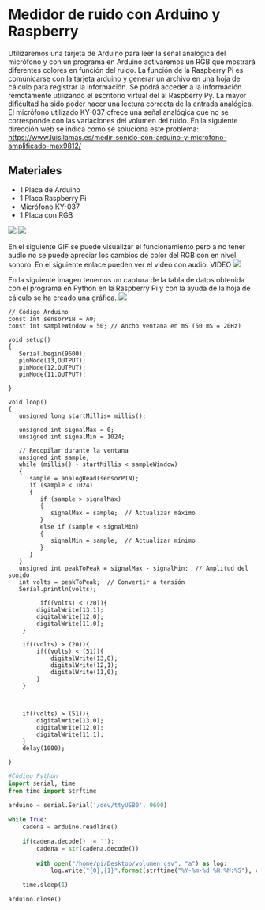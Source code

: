 # Medidor de ruido con Arduino y Raspberry 

Utilizaremos una tarjeta de Arduino para leer la señal analógica del micrófono y con un programa en Arduino activaremos un RGB que mostrará diferentes colores en función del ruido.
La función de la Raspberry Pi es comunicarse con la tarjeta arduino y generar un archivo en una hoja de cálculo para registrar la información.
Se podrá acceder a la información remotamente utilizando el escritorio virtual del al Raspberry Py.
La mayor dificultad ha sido poder hacer una lectura correcta de la entrada analógica. El micrófono utilizado KY-037 ofrece una señal analógica que no se corresponde con las variaciones del volumen del ruido. En la siguiente dirección web se indica como se soluciona este problema:
https://www.luisllamas.es/medir-sonido-con-arduino-y-microfono-amplificado-max9812/

## Materiales

- 1 Placa de Arduino
- 1 Placa Raspberry Pi
- Micrófono KY-037
- 1 Placa con RGB



![](Arduino_Raspberry.jpg)
![](Arduino_RGB_KY037.jpg)

En el siguiente GIF se puede visualizar el funcionamiento pero a no tener audio no se puede apreciar los cambios de color del RGB con en nivel sonoro. En el siguiente enlace pueden ver el video con audio.
VIDEO
![](Medidor_sonido.gif)

En la siguiente imagen tenemos un captura de la tabla de datos obtenida con el programa en Python en la Raspberry Pi y con la ayuda de la hoja de cálculo se ha creado una gráfica.
![](Datos_Gráfica.png)


```arduino
// Código Arduino
const int sensorPIN = A0;
const int sampleWindow = 50; // Ancho ventana en mS (50 mS = 20Hz)
 
void setup() 
{
   Serial.begin(9600);
   pinMode(13,OUTPUT);
   pinMode(12,OUTPUT);
   pinMode(11,OUTPUT);

}
 
void loop() 
{
   unsigned long startMillis= millis();
 
   unsigned int signalMax = 0;
   unsigned int signalMin = 1024;
 
   // Recopilar durante la ventana
   unsigned int sample;
   while (millis() - startMillis < sampleWindow)
   {
      sample = analogRead(sensorPIN);
      if (sample < 1024)
      {
         if (sample > signalMax)
         {
            signalMax = sample;  // Actualizar máximo
         }
         else if (sample < signalMin)
         {
            signalMin = sample;  // Actualizar mínimo
         }
      }
   }
   unsigned int peakToPeak = signalMax - signalMin;  // Amplitud del sonido
   int volts = peakToPeak;  // Convertir a tensión
   Serial.println(volts);

         if((volts) < (20)){
        digitalWrite(13,1);
        digitalWrite(12,0);
        digitalWrite(11,0);
    }
    
    if((volts) > (20)){
        if((volts) < (51)){
            digitalWrite(13,0);
            digitalWrite(12,1);
            digitalWrite(11,0);
        }
    }


    
    if((volts) > (51)){
        digitalWrite(13,0);
        digitalWrite(12,0);
        digitalWrite(11,1);
    }
    delay(1000);

}
```


```python
#Código Python
import serial, time
from time import strftime
 
arduino = serial.Serial('/dev/ttyUSB0', 9600)

while True:
    cadena = arduino.readline()

    if(cadena.decode() != ''):
        cadena = str(cadena.decode())
       
        with open("/home/pi/Desktop/volumen.csv", "a") as log:
            log.write("{0},{1}".format(strftime("%Y-%m-%d %H:%M:%S"), cadena))

    time.sleep(1)

arduino.close()

```
